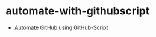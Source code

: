 # automate-with-githubscript

* [Automate GitHub using GitHub-Script](https://learn.microsoft.com/en-us/training/modules/automate-github-using-github-script/?source=learn)
